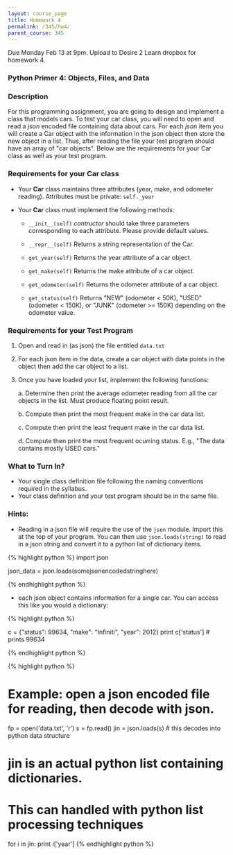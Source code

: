 ```yaml
---
layout: course_page
title: Homework 4
permalink: /345/hw4/
parent_course: 345
---
```


Due Monday Feb 13 at 9pm. Upload to Desire 2 Learn dropbox for homework 4.

### Python Primer 4: Objects, Files, and Data


### Description
For this programming assignment, you are going to design and implement a class that models cars. To test your car class, you will need to open and read a *json* encoded file containing data about cars. For each *json* item you will create a Car object with the information in the json object then store the new object in a list. Thus, after reading the file your test program should have an array of "car objects". Below are the requirements for your Car class as well as your test program.

### Requirements for your Car class
- Your **Car** class maintains three attributes (year, make, and odometer reading). Attributes must be private: ```self._year```
- Your **Car** class must implement the following methods:

	- ```__init__(self)``` *contructor* should take three parameters corresponding to each attribute. Please provide default values.
	
	- ```__repr__(self)``` Returns a string representation of the Car.
	
	- ```get_year(self)``` Returns the year attribute of a car object.

	- ```get_make(self)``` Returns the make attribute of a car object.

	- ```get_odometer(self)``` Returns the odometer attribute of a car object.

	- ```get_status(self)``` Returns "NEW" (odometer < 50K), "USED" (odometer < 150K), or "JUNK" (odometer >= 150K) depending on the odometer value. 
	
### Requirements for your Test Program
1. Open and read in (as json) the file entitled ```data.txt```

2. For each json item in the data, create a car object with data points in the object then add the car object to a list.

3. Once you have loaded your list, implement the following functions:
	
	a. Determine then print the average odometer reading from all the car objects in the list. Must produce floating point result.
	
	b. Compute then print the most frequent make in the car data list.
	
	c. Compute then print the least frequent make in the car data list.
	
	d. Compute then print the most frequent ocurring status. E.g., "The data contains mostly USED cars."



### What to Turn In?
- Your single class definition file following the naming conventions required in the syllabus.
- Your class definition and your test program should be in the same file.

### Hints:
- Reading in a json file will require the use of the ```json``` module. Import this at the top of your program. You can then use ```json.loads(string)``` to read in a json string and convert it to a python list of dictionary items.

{% highlight python %}
import json

json_data = json.loads(somejsonencodedstringhere)

{% endhighlight python %}

- each json object contains information for a single car. You can access this like you would a dictionary:

{% highlight python %}

c = {"status": 99634, "make": "Infiniti", "year": 2012}
print c['status'] # prints 99634

{% endhighlight python %}


{% highlight python %}
# Example: open a json encoded file for reading, then decode with json.
fp = open('data.txt', 'r')
s = fp.read()
jin = json.loads(s) # this decodes into python data structure

# jin is an actual python list containing dictionaries.
# This can handled with python list processing techniques
for i in jin:
	print i['year']
{% endhighlight python %}




